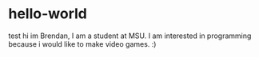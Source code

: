 # hello-world
test 
hi im Brendan, I am a student at MSU. I am interested in programming because i would like to make video games.
:)
